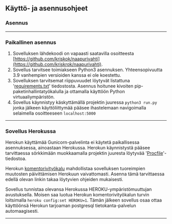 ## Käyttö- ja asennusohjeet
### Asennus
---
### Paikallinen asennus

1. Sovelluksen lähdekoodi on vapaasti saatavilla osoitteesta [https://github.com/kriskok/naapurivahti](https://github.com/kriskrok/naapurivahti).
2. Sovellus tarvitsee toimiakseen Python3 asennuksen. Yhteensopivuutta 3.9 vanhempien versioiden kanssa ei ole koestettu.
3. Sovelluksen tarvitsemat riippuvuudet löytyvät listattuna '[requirements.txt](https://github.com/kriskrok/naapurivahti/blob/main/requirements.txt)' tiedostosta. Asennus hoitunee kivoiten pip-paketinhallintatyökalulla ja ottamalla käyttöön Python virtuaaliympäristön.
4. Sovellus käynnistyy käskyttämällä projektin juuressa `python3 run.py` jonka jälkeen käyttöliittymää pääsee ihastelemaan navigoimalla selaimella osoitteeseen `localhost:5000`

---

### Sovellus Herokussa
Herokun käyttämää Gunicorn-palvelinta ei käytetä paikallisessa asennuksessa, ainoastaan Herokussa. Herokun käynnistystä pääsee tarvittaessa sörkkimään muokkaamalla projektin juuresta löytyvää '[Procfile](https://github.com/kriskrok/naapurivahti/blob/main/Procfile)'-tiedostoa. 

Herokun [komentorivityökalu](https://devcenter.heroku.com/articles/heroku-cli#getting-started) mahdollistaa sovelluksen tuoreimpien muutosten päivittämisen Herokuun vaivattomasti. Asenna tämä tarvittaessa edellä olevan linkin takaa löytyvien ohjeiden mukaisesti.

Sovellus tunnistaa olevansa Herokussa HEROKU-ympäristömuuttujan avustuksella. Moisen saa luotua Herokun komentorivityökalun turvin loitsimalla `heroku config:set HEROKU=1`. Tämän jälkeen sovellus osaa ottaa käyttöönsä Herokun tarjoaman postgresql tietokanta-palvelun automaagisesti.

---